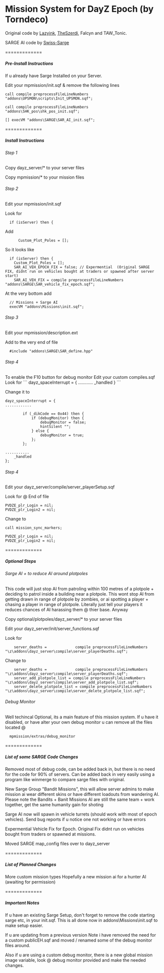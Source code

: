 Mission System for DayZ Epoch (by Torndeco)
=============
Original code by <a href="https://github.com/lazyink/DayZ-Missions">Lazyink</a>, <a href="https://github.com/theszerdi">TheSzerdi</a>, Falcyn and TAW_Tonic.


SARGE AI code by  <a href="https://github.com/Swiss-Sarge/SAR_AI-1.5.0">Swiss-Sarge</a>

=============
<h5>Pre-Install Instructions </h5>

If u already have Sarge Installed on your Server.

Edit your mpmission/init.sqf & remove the following lines

```
call compile preprocessFileLineNumbers "addons\UPSMON\scripts\Init_UPSMON.sqf";
 
call compile preprocessFileLineNumbers "addons\SHK_pos\shk_pos_init.sqf";
 
[] execVM "addons\SARGE\SAR_AI_init.sqf";

```

=============
<h5>Install Instructions </h5>


<h6>Step 1</h6>
Copy dayz_server/*  to your server files

Copy mpmission/* to your mission files

<h6>Step 2</h6>
Edit your mpmission/init.sqf

Look for
```
  if (isServer) then {
```  
Add
```
	  Custom_Plot_Poles = [];
```	
So it looks like
```
  if (isServer) then {
	Custom_Plot_Poles = [];
	SAR_AI_VEH_EPOCH_FIX = false; // Expermential  (Original SARGE FIX, didnt run on vehicles bought at traders or spawned after server start)
	SAR_AI_VEH_FIX = compile preprocessFileLineNumbers "addons\SARGE\SAR_vehicle_fix_epoch.sqf";
```

At the very bottom add 
```
  // Missions + Sarge AI
  execVM "addons\Missions\init.sqf";
```
<h6>Step 3</h6>
Edit your mpmission/description.ext

Add to the very end of file
```
  #include "addons\SARGE\SAR_define.hpp"
```

<h6>Step 4</h6>
To enable the F10 button for debug monitor
Edit your custom compiles.sqf
Look for 
```
dayz_spaceInterrupt = {
............
		_handled
}
```

Change it to

```
dayz_spaceInterrupt = {
............

		if (_dikCode == 0x44) then {
			if (debugMonitor) then {
				debugMonitor = false;
				hintSilent "";
			} else {
				debugMonitor = true;
			};
		};
		
...........
    _handled
};
```

<h6>Step 4</h6>
Edit your dayz_server/compile/server_playerSetup.sqf

Look for @ End of file

```
PVDZE_plr_Login = nil;
PVDZE_plr_Login2 = nil;
```

Change to 
```
call mission_sync_markers;

PVDZE_plr_Login = nil;
PVDZE_plr_Login2 = nil;
```

=============
<h5>Optional Steps</h5>

<h6>Sarge AI + to reduce AI around plotpoles</h6>
This code will just stop AI from patroling within 100 metres of a plotpole + deciding to patrol inside a building near a plotpole.
This wont stop AI from getting drawn in range of plotpole by zombies, or ai spotting a player + chasing a player in range of plotpole.
Literally just tell your players it reduces chances of AI harassing them @ thier base.
Anyway

Copy optional/plotpoles/dayz_server/* to your server files

Edit your dayz_server/init/server_functions.sqf

  Look for
```
  	server_deaths = 			compile preprocessFileLineNumbers "\z\addons\dayz_server\compile\server_playerDeaths.sqf";
```	
  Change to
```  
  	server_deaths = 			compile preprocessFileLineNumbers "\z\addons\dayz_server\compile\server_playerDeaths.sqf";
  	server_add_plotpole_list = compile preprocessFileLineNumbers "\z\addons\dayz_server\compile\server_add_plotpole_list.sqf";
  	server_delete_plotpole_list = compile preprocessFileLineNumbers "\z\addons\dayz_server\compile\server_delete_plotpole_list.sqf";
```

<h6>Debug Monitor</h6>
Well techincal Optional, its a main feature of this mission system.
If u have it disabled, or have alter your own debug monitor u can remove all the files located @

```
  mpmission/extras/debug_monitor
```

=============
<h5>List of some SARGE Code Changes</h5>

Removed most of debug code, can be added back in, but there is no need for the code for 90% of servers.
Can be added back in very easily using a program like winmerge to compare sarge files with original.

New Sarge Group  "Bandit Missions", this will allow server admins to make mission ai wear different skins or have different loadouts from wandering AI.
Please note the Bandits + Banit Missions AI are still the same team + work together, get the same humanity gain for shoting

Sarge AI now will spawn in vehicle turrets (should work with most of epoch vehicles). Send bug reports if u notice one not working or have errors

Expermential Vehicle Fix for Epoch. Original Fix didnt run on vehicles bought from traders or spawned at missions.

Moved SARGE map_config files over to dayz_server


=============
<h5>List of Planned Changes</h5>
More custom mission types
Hopefully a new mission ai for a hunter AI (awaiting for permission)


=============
<h5>Important Notes</h5>

If u have an existing Sarge Setup, don't forget to remove the code starting sarge etc, in your init.sqf.
This is all done now in addons\Missions\init.sqf to make setup easier.

If u are updating from a previous version
Note i have removed the need for a custom publicEH.sqf and moved / renamed some of the debug monitor files around.

Also if u are using a custom debug monitor, there is a new global mission image variable, look @ debug monitor provided
and make the needed changes.
